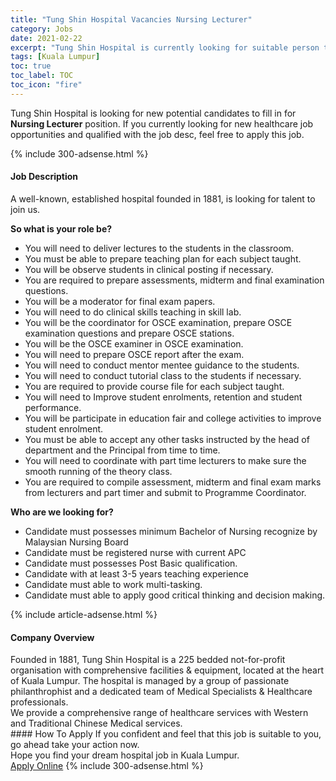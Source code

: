```yaml
---
title: "Tung Shin Hospital Vacancies Nursing Lecturer" 
category: Jobs 
date: 2021-02-22 
excerpt: "Tung Shin Hospital is currently looking for suitable person to fill in the Nursing Lecturer which positioned at Kuala Lumpur" 
tags: [Kuala Lumpur] 
toc: true 
toc_label: TOC 
toc_icon: "fire" 
--- 
```


<p>Tung Shin Hospital is looking for new potential candidates to fill in for <b>Nursing Lecturer</b> position. If you currently looking for new healthcare job opportunities and qualified with the job desc, feel free to apply this job.
</p>{% include 300-adsense.html %} 
<div><div><h4>Job Description</h4></div><div><div><span><div><p>A&#160;well-known, established hospital founded in 1881,&#160;is&#160;looking for talent to join us.</p><p><strong>So what is your role be?</strong></p><ul><li>You will need to deliver lectures to the students in the classroom.</li><li>You must be able to prepare teaching plan for each subject taught.</li><li>You will be observe students in clinical posting if necessary.</li><li>You are required to prepare assessments, midterm and final examination questions.</li><li>You will be a moderator for final exam papers.</li><li>You will need to do clinical skills teaching in skill lab.</li><li>You will be the coordinator for OSCE examination, prepare OSCE examination questions and prepare OSCE stations.</li><li>You will be the OSCE examiner in OSCE examination.</li><li>You will need to prepare OSCE report after the exam.</li><li>You will need to conduct mentor mentee guidance to the students.</li><li>You will need to conduct tutorial class to the students if necessary.</li><li>You are required to provide course file for each subject taught.</li><li>You will need to Improve student enrolments, retention and student performance.</li><li>You will be participate in education fair and college activities to improve student enrolment.</li><li>You must be able to accept any other tasks instructed by the head of department and the Principal from time to time.</li><li>You will need to coordinate with part time lecturers to make sure the smooth running of the theory class.</li><li>You are required to compile assessment, midterm and final exam marks from lecturers and part timer and submit to Programme Coordinator.</li></ul><p><strong>Who are we looking for?</strong></p><ul><li>Candidate must possesses minimum Bachelor of Nursing recognize by Malaysian Nursing Board</li><li>Candidate must be registered nurse with current APC</li><li>Candidate must possesses Post Basic qualification.</li><li>Candidate with at least 3-5 years teaching experience</li><li>Candidate must able to work multi-tasking.</li><li>Candidate must able to apply good critical thinking and decision making.</li></ul></div></span></div></div></div> 
{% include article-adsense.html %} 
<div><div><h4>Company Overview</h4></div><div><div><span><div><div>Founded in 1881, Tung Shin Hospital is a 225 bedded not-for-profit organisation with comprehensive facilities &amp; equipment, located at the heart of Kuala Lumpur. The hospital is managed by a group of passionate philanthrophist and a dedicated team of Medical Specialists &amp; Healthcare professionals.</div>
<div>We provide a comprehensive range of healthcare services with Western and Traditional Chinese Medical services.</div></div></span></div></div></div> 
#### How To Apply 
If you confident and feel that this job is suitable to you, go ahead take your action now. <br/> 
Hope you find your dream hospital job in Kuala Lumpur. <br/> 
<a href="https://www.jobstreet.com.my/en/job/nursing-lecturer-4487036?jobId=jobstreet-my-job-4487036" class="btn btn--warning" target="_blank" rel="nofollow noopenner">Apply Online</a> 
{% include 300-adsense.html %} 